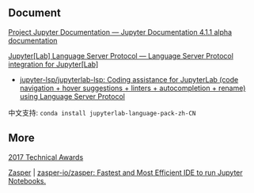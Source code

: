 
## Document

[Project Jupyter Documentation — Jupyter Documentation 4.1.1 alpha documentation](https://docs.jupyter.org/en/latest/index.html)

[Jupyter[Lab] Language Server Protocol — Language Server Protocol integration for Jupyter[Lab]](https://jupyterlab-lsp.readthedocs.io/en/latest/index.html)

- [jupyter-lsp/jupyterlab-lsp: Coding assistance for JupyterLab (code navigation + hover suggestions + linters + autocompletion + rename) using Language Server Protocol](https://github.com/jupyter-lsp/jupyterlab-lsp)

中文支持: `conda install jupyterlab-language-pack-zh-CN`

## More

[2017 Technical Awards](https://awards.acm.org/about/2017-technical-awards)

[Zasper](https://zasper.io/) | [zasper-io/zasper: Fastest and Most Efficient IDE to run Jupyter Notebooks.](https://github.com/zasper-io/zasper)

